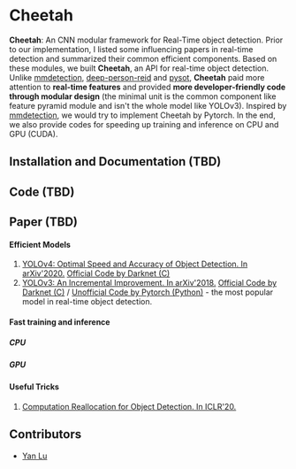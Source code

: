 # Cheetah
**Cheetah**: An CNN modular framework for Real-Time object detection. Prior to our implementation, I listed some influencing papers in real-time detection and summarized their common efficient components. Based on these modules, we built **Cheetah**, an API for real-time object detection. Unlike [mmdetection](https://github.com/open-mmlab/mmdetection), [deep-person-reid](https://github.com/KaiyangZhou/deep-person-reid) and [pysot](https://github.com/STVIR/pysot), **Cheetah** paid more attention to **real-time features** and provided **more developer-friendly code through modular design** (the minimal unit is the common component like feature pyramid module and isn't the whole model like YOLOv3). Inspired by [mmdetection](https://github.com/open-mmlab/mmdetection), we would try to implement Cheetah by Pytorch. In the end, we also provide codes for speeding up training and inference on CPU and GPU (CUDA).
## Installation and Documentation (TBD)
## Code (TBD)
## Paper (TBD)
#### Efficient Models
1. [YOLOv4: Optimal Speed and Accuracy of Object Detection. In arXiv'2020.](https://arxiv.org/abs/2004.10934) [Official Code by Darknet (C)](https://github.com/AlexeyAB/darknet#how-to-use-on-the-command-line)
2. [YOLOv3: An Incremental Improvement. In arXiv'2018.](https://arxiv.org/abs/1804.02767) [Official Code by Darknet (C)](https://github.com/AlexeyAB/darknet#how-to-use-on-the-command-line) / [Unofficial Code by Pytorch (Python)](https://github.com/ultralytics/yolov3) - the most popular model in real-time object detection.
#### Fast training and inference
##### CPU
##### GPU
#### Useful Tricks
1. [Computation Reallocation for Object Detection. In ICLR'20.](https://iclr.cc/virtual_2020/poster_SkxLFaNKwB.html)
## Contributors
* [Yan Lu](https://sites.google.com/view/yanluhome)
